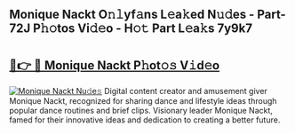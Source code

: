 ## Monique Nackt O𝚗𝚕yf𝚊ns L𝚎a𝚔ed N𝚞𝚍es - Part-72J P𝚑𝚘tos Vi𝚍𝚎o - H𝚘𝚝 Part L𝚎a𝚔s 7y9k7

# <h2><a href="http://kf0tpgr.oniu.top/?m=Monique+Nackt">🔗👉 🔴 Monique Nackt P𝚑ot𝚘𝚜 V𝚒d𝚎o</a></h2>

[![Monique Nackt Nu𝚍e𝚜](https://i.imgur.com/0qMVB7G.gif)](http://kf0tpgr.oniu.top/?m=Monique+Nackt)
Digital content creator and amusement giver Monique Nackt, recognized for sharing dance and lifestyle ideas through popular dance routines and brief clips. Visionary leader Monique Nackt, famed for their innovative ideas and dedication to creating a better future.  
